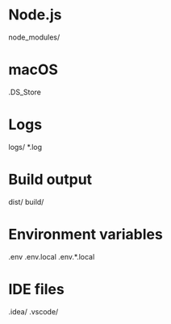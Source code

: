 # Node.js

node_modules/

# macOS

.DS_Store

# Logs

logs/
\*.log

# Build output

dist/
build/

# Environment variables

.env
.env.local
.env.\*.local

# IDE files

.idea/
.vscode/

